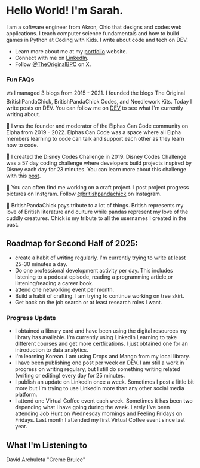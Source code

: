 # Hello World! I'm Sarah.
I am a software engineer from Akron, Ohio that designs and codes web applications. I teach computer science fundamentals and how to build games in Python at Coding with Kids. I write about code and tech on DEV.

* Learn more about me at my [portfolio](https://britishpandachick.github.io) website.
* Connect with me on [LinkedIn](https://www.linkedin.com/in/sarahbartleydye).
* Follow [@TheOriginalBPC](https://twitter.com/TheOriginalBPC) on X.

### Fun FAQs
✍️ I managed 3 blogs from 2015 - 2021. I founded the blogs The Original BritishPandaChick, BritishPandaChick Codes, and Needlework Kits. Today I write posts on DEV. You can follow me on [DEV](https://dev.to/theoriginalbpc) to see what I'm currently writing about.

💚 I was the founder and moderator of the Elphas Can Code community on Elpha from 2019 - 2022. Elphas Can Code was a space where all Elpha members learning to code can talk and support each other as they learn how to code.

🏰 I created the Disney Codes Challenge in 2019. Disney Codes Challenge was a 57 day coding challenge where developers build projects inspired by Disney each day for 23 minutes. You can learn more about this challenge with this [post](https://dev.to/theoriginalbpc/everything-you-need-to-know-about-disney-codes-challenge-3ojb).

🧵 You can often find me working on a craft project. I post project progress pictures on Instgram. Follow [@britishpandachick](https://www.instagram.com/britishpandachick) on Instagram.

🐼 BritishPandaChick pays tribute to a lot of things. British represents my love of British literature and culture while pandas represent my love of the cuddly creatures. Chick is my tribute to all the usernames I created in the past.

## Roadmap for Second Half of 2025:
- create a habit of writing regularly. I'm currently trying to write at least 25-30 minutes a day.
- Do one professional development activity per day. This includes listening to a podcast episode, reading a programming article,or listening/reading a career book.
- attend one networking event per month.
- Build a habit of crafting. I am trying to continue working on tree skirt. 
- Get back on the job search or at least research roles I want. 

### Progress Update
- I obtained a library card and have been using the digital resources my library has available. I'm currently using LinkedIn Learning to take different courses and get more certfications. I just obtained one for an introduction to data analytics.
- I'm learning Korean. I am using Drops and Mango from my local library.
- I have been publishing one post per week on DEV. I am still a work in progress on writing regulary, but I still do something writing related (writing or editing) every day for 25 minutes.
- I publish an update on LinkedIn once a week. Sometimes I post a little bit more but I'm trying to use LinkedIn more than any other social media platform.
- I attend one Virtual Coffee event each week. Sometimes it has been two depending what I have going during the week. Lately I've been attending Job Hunt on Wednesday mornings and Feeling Fridays on Fridays. Last month I attended my first Virtual Coffee event since last year. 

## What I'm Listening to
David Archuleta "Creme Brulee"

